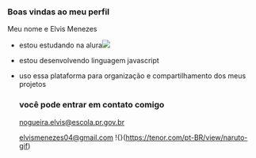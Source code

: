 ### Boas vindas ao meu perfil
 Meu nome e Elvis Menezes

- estou estudando na alura![](https://www.alura.com.br/planos-cursos-online?gclid=CjwKCAjwo7iiBhAEEiwAsIxQEbHXKwtRaEelMT19zn2UYGS0GlJmDHO_xmt5_DCa-mb5MjC6wABhzRoC8gEQAvD_BwE)
- estou desenvolvendo linguagem javascript 
- uso essa plataforma para organização e compartilhamento dos meus projetos 

  ### você pode entrar em contato comigo
 
  nogueira.elvis@escola.pr.gov.br

  elvismenezes04@gmail.com
  !{}(https://tenor.com/pt-BR/view/naruto-gif)









